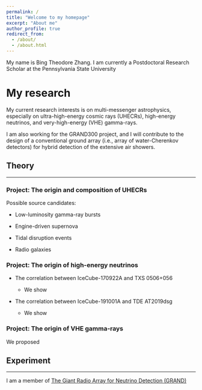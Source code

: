 ```yaml
---
permalink: /
title: "Welcome to my homepage"
excerpt: "About me"
author_profile: true
redirect_from: 
  - /about/
  - /about.html
---
```



My name is Bing Theodore Zhang. I am currently a Postdoctoral Research Scholar at the Pennsylvania State University

My research 
======

My current research interests is on multi-messenger astrophysics, especially on ultra-high-energy cosmic rays (UHECRs), high-energy neutrinos, and very-high-energy (VHE) gamma-rays.

I am also working for the GRAND300 project, and I will contribute to the design of a conventional ground array (i.e., array of water-Cherenkov detectors) for hybrid detection of the extensive air showers. 

## Theory
------

### Project: The origin and composition of UHECRs 

Possible source candidates:
* Low-luminosity gamma-ray bursts

* Engine-driven supernova

* Tidal disruption events

* Radio galaxies

### Project: The origin of high-energy neutrinos 

* The correlation between IceCube-170922A and TXS 0506+056
  * We show

* The correlation between IceCube-191001A and TDE AT2019dsg
  * We show

### Project: The origin of VHE gamma-rays
We proposed 

## Experiment
------
I am a member of [The Giant Radio Array for Neutrino Detection (GRAND)](https://grand.cnrs.fr)
